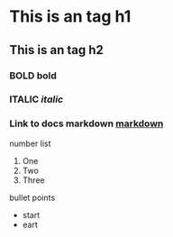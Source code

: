 # This is an tag h1
## This is an tag h2

### BOLD **bold**
### ITALIC *italic*
### Link to docs markdown [markdown](https://guides.github.com/features/mastering-markdown/)

number list

1. One
2. Two
3. Three

bullet points
* start
* eart
